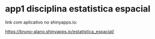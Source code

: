 # app1 disciplina estatistica espacial
 
link com aplicativo no shinyapps.io:

https://bruno-alano.shinyapps.io/estatistica_espacial/
